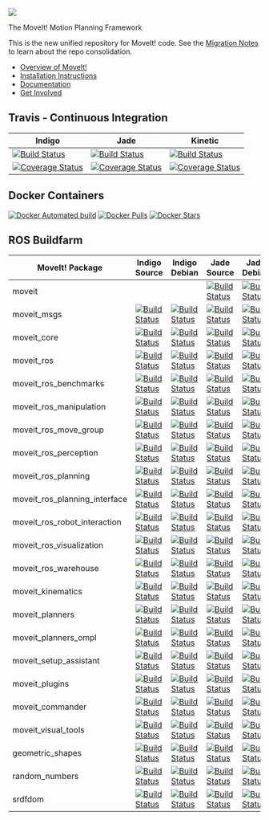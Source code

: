 ![](http://moveit.ros.org/wordpress/wp-content/uploads/2014/01/moveit-title-small.png)

The MoveIt! Motion Planning Framework

This is the new unified repository for MoveIt! code. See the [Migration Notes](https://github.com/davetcoleman/moveit_merge/) to learn about the repo consolidation.

- [Overview of MoveIt!](http://moveit.ros.org)
- [Installation Instructions](http://moveit.ros.org/install/)
- [Documentation](http://moveit.ros.org/documentation/)
- [Get Involved](http://moveit.ros.org/documentation/contributing/)

## Travis - Continuous Integration

Indigo | Jade | Kinetic
------ | ---- | -------
[![Build Status](https://travis-ci.org/ros-planning/moveit.svg?branch=indigo-devel)](https://travis-ci.org/ros-planning/moveit) | [![Build Status](https://travis-ci.org/ros-planning/moveit.svg?branch=jade-devel)](https://travis-ci.org/ros-planning/moveit) | [![Build Status](https://travis-ci.org/ros-planning/moveit.svg?branch=kinetic-devel)](https://travis-ci.org/ros-planning/moveit) |
|[![Coverage Status](https://coveralls.io/repos/github/ros-planning/moveit/badge.svg?branch=kinetic-devel)](https://coveralls.io/github/ros-planning/moveit?branch=indigo-devel)|[![Coverage Status](https://coveralls.io/repos/github/ros-planning/moveit/badge.svg?branch=jade-devel)](https://coveralls.io/github/ros-planning/moveit?branch=kinetic-devel)|[![Coverage Status](https://coveralls.io/repos/github/ros-planning/moveit/badge.svg?branch=kinetic-devel)](https://coveralls.io/github/ros-planning/moveit?branch=kinetic-devel)

## Docker Containers

[![Docker Automated build](https://img.shields.io/docker/automated/moveit/moveit.svg?maxAge=2592000)](https://hub.docker.com/r/moveit/moveit/) [![Docker Pulls](https://img.shields.io/docker/pulls/moveit/moveit.svg?maxAge=2592000)](https://hub.docker.com/r/moveit/moveit/) [![Docker Stars](https://img.shields.io/docker/stars/moveit/moveit.svg)](https://registry.hub.docker.com/moveit/moveit/)

## ROS Buildfarm

MoveIt! Package | Indigo Source | Indigo Debian | Jade Source | Jade Debian | Kinetic Source | Kinetic Debian
------- | ------------------- | ------------------- | ------------------- | ------------------- | ------------------- | -------------------
moveit | | | [![Build Status](http://build.ros.org/buildStatus/icon?job=Jsrc_uT__moveit__ubuntu_trusty__source)](http://build.ros.org/view/Jsrc_uT/job/Jsrc_uT__moveit__ubuntu_trusty__source/) | [![Build Status](http://build.ros.org/buildStatus/icon?job=Jbin_uT64__moveit__ubuntu_trusty_amd64__binary)](http://build.ros.org/view/Jbin_uT64/job/Jbin_uT64__moveit__ubuntu_trusty_amd64__binary/) | [![Build Status](http://build.ros.org/buildStatus/icon?job=Ksrc_uX__moveit__ubuntu_xenial__source)](http://build.ros.org/view/Ksrc_uX/job/Ksrc_uX__moveit__ubuntu_xenial__source/) | [![Build Status](http://build.ros.org/buildStatus/icon?job=Kbin_uX64__moveit__ubuntu_xenial_amd64__binary)](http://build.ros.org/view/Kbin_uX64/job/Kbin_uX64__moveit__ubuntu_xenial_amd64__binary/) |
moveit_msgs | [![Build Status](http://build.ros.org/buildStatus/icon?job=Isrc_uT__moveit_msgs__ubuntu_trusty__source)](http://build.ros.org/view/Isrc_uT/job/Isrc_uT__moveit_msgs__ubuntu_trusty__source/) | [![Build Status](http://build.ros.org/buildStatus/icon?job=Ibin_uT64__moveit_msgs__ubuntu_trusty_amd64__binary)](http://build.ros.org/view/Ibin_uT64/job/Ibin_uT64__moveit_msgs__ubuntu_trusty_amd64__binary/) | [![Build Status](http://build.ros.org/buildStatus/icon?job=Jsrc_uT__moveit_msgs__ubuntu_trusty__source)](http://build.ros.org/view/Jsrc_uT/job/Jsrc_uT__moveit_msgs__ubuntu_trusty__source/) | [![Build Status](http://build.ros.org/buildStatus/icon?job=Jbin_uT64__moveit_msgs__ubuntu_trusty_amd64__binary)](http://build.ros.org/view/Jbin_uT64/job/Jbin_uT64__moveit_msgs__ubuntu_trusty_amd64__binary/) | [![Build Status](http://build.ros.org/buildStatus/icon?job=Ksrc_uX__moveit_msgs__ubuntu_xenial__source)](http://build.ros.org/view/Ksrc_uX/job/Ksrc_uX__moveit_msgs__ubuntu_xenial__source/) | [![Build Status](http://build.ros.org/buildStatus/icon?job=Kbin_uX64__moveit_msgs__ubuntu_xenial_amd64__binary)](http://build.ros.org/view/Kbin_uX64/job/Kbin_uX64__moveit_msgs__ubuntu_xenial_amd64__binary/) |
moveit_core | [![Build Status](http://build.ros.org/buildStatus/icon?job=Isrc_uT__moveit_core__ubuntu_trusty__source)](http://build.ros.org/view/Isrc_uT/job/Isrc_uT__moveit_core__ubuntu_trusty__source/) | [![Build Status](http://build.ros.org/buildStatus/icon?job=Ibin_uT64__moveit_core__ubuntu_trusty_amd64__binary)](http://build.ros.org/view/Ibin_uT64/job/Ibin_uT64__moveit_core__ubuntu_trusty_amd64__binary/) | [![Build Status](http://build.ros.org/buildStatus/icon?job=Jsrc_uT__moveit_core__ubuntu_trusty__source)](http://build.ros.org/view/Jsrc_uT/job/Jsrc_uT__moveit_core__ubuntu_trusty__source/) | [![Build Status](http://build.ros.org/buildStatus/icon?job=Jbin_uT64__moveit_core__ubuntu_trusty_amd64__binary)](http://build.ros.org/view/Jbin_uT64/job/Jbin_uT64__moveit_core__ubuntu_trusty_amd64__binary/) | [![Build Status](http://build.ros.org/buildStatus/icon?job=Ksrc_uX__moveit_core__ubuntu_xenial__source)](http://build.ros.org/view/Ksrc_uX/job/Ksrc_uX__moveit_core__ubuntu_xenial__source/) | [![Build Status](http://build.ros.org/buildStatus/icon?job=Kbin_uX64__moveit_core__ubuntu_xenial_amd64__binary)](http://build.ros.org/view/Kbin_uX64/job/Kbin_uX64__moveit_core__ubuntu_xenial_amd64__binary/) |
moveit_ros | [![Build Status](http://build.ros.org/buildStatus/icon?job=Isrc_uT__moveit_ros__ubuntu_trusty__source)](http://build.ros.org/view/Isrc_uT/job/Isrc_uT__moveit_ros__ubuntu_trusty__source/) | [![Build Status](http://build.ros.org/buildStatus/icon?job=Ibin_uT64__moveit_ros__ubuntu_trusty_amd64__binary)](http://build.ros.org/view/Ibin_uT64/job/Ibin_uT64__moveit_ros__ubuntu_trusty_amd64__binary/) | [![Build Status](http://build.ros.org/buildStatus/icon?job=Jsrc_uT__moveit_ros__ubuntu_trusty__source)](http://build.ros.org/view/Jsrc_uT/job/Jsrc_uT__moveit_ros__ubuntu_trusty__source/) | [![Build Status](http://build.ros.org/buildStatus/icon?job=Jbin_uT64__moveit_ros__ubuntu_trusty_amd64__binary)](http://build.ros.org/view/Jbin_uT64/job/Jbin_uT64__moveit_ros__ubuntu_trusty_amd64__binary/) | [![Build Status](http://build.ros.org/buildStatus/icon?job=Ksrc_uX__moveit_ros__ubuntu_xenial__source)](http://build.ros.org/view/Ksrc_uX/job/Ksrc_uX__moveit_ros__ubuntu_xenial__source/) | [![Build Status](http://build.ros.org/buildStatus/icon?job=Kbin_uX64__moveit_ros__ubuntu_xenial_amd64__binary)](http://build.ros.org/view/Kbin_uX64/job/Kbin_uX64__moveit_ros__ubuntu_xenial_amd64__binary/) |
moveit_ros_benchmarks | [![Build Status](http://build.ros.org/buildStatus/icon?job=Isrc_uT__moveit_ros_benchmarks__ubuntu_trusty__source)](http://build.ros.org/view/Isrc_uT/job/Isrc_uT__moveit_ros_benchmarks__ubuntu_trusty__source/) | [![Build Status](http://build.ros.org/buildStatus/icon?job=Ibin_uT64__moveit_ros_benchmarks__ubuntu_trusty_amd64__binary)](http://build.ros.org/view/Ibin_uT64/job/Ibin_uT64__moveit_ros_benchmarks__ubuntu_trusty_amd64__binary/) | [![Build Status](http://build.ros.org/buildStatus/icon?job=Jsrc_uT__moveit_ros_benchmarks__ubuntu_trusty__source)](http://build.ros.org/view/Jsrc_uT/job/Jsrc_uT__moveit_ros_benchmarks__ubuntu_trusty__source/) | [![Build Status](http://build.ros.org/buildStatus/icon?job=Jbin_uT64__moveit_ros_benchmarks__ubuntu_trusty_amd64__binary)](http://build.ros.org/view/Jbin_uT64/job/Jbin_uT64__moveit_ros_benchmarks__ubuntu_trusty_amd64__binary/) | [![Build Status](http://build.ros.org/buildStatus/icon?job=Ksrc_uX__moveit_ros_benchmarks__ubuntu_xenial__source)](http://build.ros.org/view/Ksrc_uX/job/Ksrc_uX__moveit_ros_benchmarks__ubuntu_xenial__source/) | [![Build Status](http://build.ros.org/buildStatus/icon?job=Kbin_uX64__moveit_ros_benchmarks__ubuntu_xenial_amd64__binary)](http://build.ros.org/view/Kbin_uX64/job/Kbin_uX64__moveit_ros_benchmarks__ubuntu_xenial_amd64__binary/) |
moveit_ros_manipulation | [![Build Status](http://build.ros.org/buildStatus/icon?job=Isrc_uT__moveit_ros_manipulation__ubuntu_trusty__source)](http://build.ros.org/view/Isrc_uT/job/Isrc_uT__moveit_ros_manipulation__ubuntu_trusty__source/) | [![Build Status](http://build.ros.org/buildStatus/icon?job=Ibin_uT64__moveit_ros_manipulation__ubuntu_trusty_amd64__binary)](http://build.ros.org/view/Ibin_uT64/job/Ibin_uT64__moveit_ros_manipulation__ubuntu_trusty_amd64__binary/) | [![Build Status](http://build.ros.org/buildStatus/icon?job=Jsrc_uT__moveit_ros_manipulation__ubuntu_trusty__source)](http://build.ros.org/view/Jsrc_uT/job/Jsrc_uT__moveit_ros_manipulation__ubuntu_trusty__source/) | [![Build Status](http://build.ros.org/buildStatus/icon?job=Jbin_uT64__moveit_ros_manipulation__ubuntu_trusty_amd64__binary)](http://build.ros.org/view/Jbin_uT64/job/Jbin_uT64__moveit_ros_manipulation__ubuntu_trusty_amd64__binary/) | [![Build Status](http://build.ros.org/buildStatus/icon?job=Ksrc_uX__moveit_ros_manipulation__ubuntu_xenial__source)](http://build.ros.org/view/Ksrc_uX/job/Ksrc_uX__moveit_ros_manipulation__ubuntu_xenial__source/) | [![Build Status](http://build.ros.org/buildStatus/icon?job=Kbin_uX64__moveit_ros_manipulation__ubuntu_xenial_amd64__binary)](http://build.ros.org/view/Kbin_uX64/job/Kbin_uX64__moveit_ros_manipulation__ubuntu_xenial_amd64__binary/) |
moveit_ros_move_group | [![Build Status](http://build.ros.org/buildStatus/icon?job=Isrc_uT__moveit_ros_move_group__ubuntu_trusty__source)](http://build.ros.org/view/Isrc_uT/job/Isrc_uT__moveit_ros_move_group__ubuntu_trusty__source/) | [![Build Status](http://build.ros.org/buildStatus/icon?job=Ibin_uT64__moveit_ros_move_group__ubuntu_trusty_amd64__binary)](http://build.ros.org/view/Ibin_uT64/job/Ibin_uT64__moveit_ros_move_group__ubuntu_trusty_amd64__binary/) | [![Build Status](http://build.ros.org/buildStatus/icon?job=Jsrc_uT__moveit_ros_move_group__ubuntu_trusty__source)](http://build.ros.org/view/Jsrc_uT/job/Jsrc_uT__moveit_ros_move_group__ubuntu_trusty__source/) | [![Build Status](http://build.ros.org/buildStatus/icon?job=Jbin_uT64__moveit_ros_move_group__ubuntu_trusty_amd64__binary)](http://build.ros.org/view/Jbin_uT64/job/Jbin_uT64__moveit_ros_move_group__ubuntu_trusty_amd64__binary/) | [![Build Status](http://build.ros.org/buildStatus/icon?job=Ksrc_uX__moveit_ros_move_group__ubuntu_xenial__source)](http://build.ros.org/view/Ksrc_uX/job/Ksrc_uX__moveit_ros_move_group__ubuntu_xenial__source/) | [![Build Status](http://build.ros.org/buildStatus/icon?job=Kbin_uX64__moveit_ros_move_group__ubuntu_xenial_amd64__binary)](http://build.ros.org/view/Kbin_uX64/job/Kbin_uX64__moveit_ros_move_group__ubuntu_xenial_amd64__binary/) |
moveit_ros_perception | [![Build Status](http://build.ros.org/buildStatus/icon?job=Isrc_uT__moveit_ros_perception__ubuntu_trusty__source)](http://build.ros.org/view/Isrc_uT/job/Isrc_uT__moveit_ros_perception__ubuntu_trusty__source/) | [![Build Status](http://build.ros.org/buildStatus/icon?job=Ibin_uT64__moveit_ros_perception__ubuntu_trusty_amd64__binary)](http://build.ros.org/view/Ibin_uT64/job/Ibin_uT64__moveit_ros_perception__ubuntu_trusty_amd64__binary/) | [![Build Status](http://build.ros.org/buildStatus/icon?job=Jsrc_uT__moveit_ros_perception__ubuntu_trusty__source)](http://build.ros.org/view/Jsrc_uT/job/Jsrc_uT__moveit_ros_perception__ubuntu_trusty__source/) | [![Build Status](http://build.ros.org/buildStatus/icon?job=Jbin_uT64__moveit_ros_perception__ubuntu_trusty_amd64__binary)](http://build.ros.org/view/Jbin_uT64/job/Jbin_uT64__moveit_ros_perception__ubuntu_trusty_amd64__binary/) | [![Build Status](http://build.ros.org/buildStatus/icon?job=Ksrc_uX__moveit_ros_perception__ubuntu_xenial__source)](http://build.ros.org/view/Ksrc_uX/job/Ksrc_uX__moveit_ros_perception__ubuntu_xenial__source/) | [![Build Status](http://build.ros.org/buildStatus/icon?job=Kbin_uX64__moveit_ros_perception__ubuntu_xenial_amd64__binary)](http://build.ros.org/view/Kbin_uX64/job/Kbin_uX64__moveit_ros_perception__ubuntu_xenial_amd64__binary/) |
moveit_ros_planning | [![Build Status](http://build.ros.org/buildStatus/icon?job=Isrc_uT__moveit_ros_planning__ubuntu_trusty__source)](http://build.ros.org/view/Isrc_uT/job/Isrc_uT__moveit_ros_planning__ubuntu_trusty__source/) | [![Build Status](http://build.ros.org/buildStatus/icon?job=Ibin_uT64__moveit_ros_planning__ubuntu_trusty_amd64__binary)](http://build.ros.org/view/Ibin_uT64/job/Ibin_uT64__moveit_ros_planning__ubuntu_trusty_amd64__binary/) | [![Build Status](http://build.ros.org/buildStatus/icon?job=Jsrc_uT__moveit_ros_planning__ubuntu_trusty__source)](http://build.ros.org/view/Jsrc_uT/job/Jsrc_uT__moveit_ros_planning__ubuntu_trusty__source/) | [![Build Status](http://build.ros.org/buildStatus/icon?job=Jbin_uT64__moveit_ros_planning__ubuntu_trusty_amd64__binary)](http://build.ros.org/view/Jbin_uT64/job/Jbin_uT64__moveit_ros_planning__ubuntu_trusty_amd64__binary/) | [![Build Status](http://build.ros.org/buildStatus/icon?job=Ksrc_uX__moveit_ros_planning__ubuntu_xenial__source)](http://build.ros.org/view/Ksrc_uX/job/Ksrc_uX__moveit_ros_planning__ubuntu_xenial__source/) | [![Build Status](http://build.ros.org/buildStatus/icon?job=Kbin_uX64__moveit_ros_planning__ubuntu_xenial_amd64__binary)](http://build.ros.org/view/Kbin_uX64/job/Kbin_uX64__moveit_ros_planning__ubuntu_xenial_amd64__binary/) |
moveit_ros_planning_interface | [![Build Status](http://build.ros.org/buildStatus/icon?job=Isrc_uT__moveit_ros_planning_interface__ubuntu_trusty__source)](http://build.ros.org/view/Isrc_uT/job/Isrc_uT__moveit_ros_planning_interface__ubuntu_trusty__source/) | [![Build Status](http://build.ros.org/buildStatus/icon?job=Ibin_uT64__moveit_ros_planning_interface__ubuntu_trusty_amd64__binary)](http://build.ros.org/view/Ibin_uT64/job/Ibin_uT64__moveit_ros_planning_interface__ubuntu_trusty_amd64__binary/) | [![Build Status](http://build.ros.org/buildStatus/icon?job=Jsrc_uT__moveit_ros_planning_interface__ubuntu_trusty__source)](http://build.ros.org/view/Jsrc_uT/job/Jsrc_uT__moveit_ros_planning_interface__ubuntu_trusty__source/) | [![Build Status](http://build.ros.org/buildStatus/icon?job=Jbin_uT64__moveit_ros_planning_interface__ubuntu_trusty_amd64__binary)](http://build.ros.org/view/Jbin_uT64/job/Jbin_uT64__moveit_ros_planning_interface__ubuntu_trusty_amd64__binary/) | [![Build Status](http://build.ros.org/buildStatus/icon?job=Ksrc_uX__moveit_ros_planning_interface__ubuntu_xenial__source)](http://build.ros.org/view/Ksrc_uX/job/Ksrc_uX__moveit_ros_planning_interface__ubuntu_xenial__source/) | [![Build Status](http://build.ros.org/buildStatus/icon?job=Kbin_uX64__moveit_ros_planning_interface__ubuntu_xenial_amd64__binary)](http://build.ros.org/view/Kbin_uX64/job/Kbin_uX64__moveit_ros_planning_interface__ubuntu_xenial_amd64__binary/) |
moveit_ros_robot_interaction | [![Build Status](http://build.ros.org/buildStatus/icon?job=Isrc_uT__moveit_ros_robot_interaction__ubuntu_trusty__source)](http://build.ros.org/view/Isrc_uT/job/Isrc_uT__moveit_ros_robot_interaction__ubuntu_trusty__source/) | [![Build Status](http://build.ros.org/buildStatus/icon?job=Ibin_uT64__moveit_ros_robot_interaction__ubuntu_trusty_amd64__binary)](http://build.ros.org/view/Ibin_uT64/job/Ibin_uT64__moveit_ros_robot_interaction__ubuntu_trusty_amd64__binary/) | [![Build Status](http://build.ros.org/buildStatus/icon?job=Jsrc_uT__moveit_ros_robot_interaction__ubuntu_trusty__source)](http://build.ros.org/view/Jsrc_uT/job/Jsrc_uT__moveit_ros_robot_interaction__ubuntu_trusty__source/) | [![Build Status](http://build.ros.org/buildStatus/icon?job=Jbin_uT64__moveit_ros_robot_interaction__ubuntu_trusty_amd64__binary)](http://build.ros.org/view/Jbin_uT64/job/Jbin_uT64__moveit_ros_robot_interaction__ubuntu_trusty_amd64__binary/) | [![Build Status](http://build.ros.org/buildStatus/icon?job=Ksrc_uX__moveit_ros_robot_interaction__ubuntu_xenial__source)](http://build.ros.org/view/Ksrc_uX/job/Ksrc_uX__moveit_ros_robot_interaction__ubuntu_xenial__source/) | [![Build Status](http://build.ros.org/buildStatus/icon?job=Kbin_uX64__moveit_ros_robot_interaction__ubuntu_xenial_amd64__binary)](http://build.ros.org/view/Kbin_uX64/job/Kbin_uX64__moveit_ros_robot_interaction__ubuntu_xenial_amd64__binary/) |
moveit_ros_visualization | [![Build Status](http://build.ros.org/buildStatus/icon?job=Isrc_uT__moveit_ros_visualization__ubuntu_trusty__source)](http://build.ros.org/view/Isrc_uT/job/Isrc_uT__moveit_ros_visualization__ubuntu_trusty__source/) | [![Build Status](http://build.ros.org/buildStatus/icon?job=Ibin_uT64__moveit_ros_visualization__ubuntu_trusty_amd64__binary)](http://build.ros.org/view/Ibin_uT64/job/Ibin_uT64__moveit_ros_visualization__ubuntu_trusty_amd64__binary/) | [![Build Status](http://build.ros.org/buildStatus/icon?job=Jsrc_uT__moveit_ros_visualization__ubuntu_trusty__source)](http://build.ros.org/view/Jsrc_uT/job/Jsrc_uT__moveit_ros_visualization__ubuntu_trusty__source/) | [![Build Status](http://build.ros.org/buildStatus/icon?job=Jbin_uT64__moveit_ros_visualization__ubuntu_trusty_amd64__binary)](http://build.ros.org/view/Jbin_uT64/job/Jbin_uT64__moveit_ros_visualization__ubuntu_trusty_amd64__binary/) | [![Build Status](http://build.ros.org/buildStatus/icon?job=Ksrc_uX__moveit_ros_visualization__ubuntu_xenial__source)](http://build.ros.org/view/Ksrc_uX/job/Ksrc_uX__moveit_ros_visualization__ubuntu_xenial__source/) | [![Build Status](http://build.ros.org/buildStatus/icon?job=Kbin_uX64__moveit_ros_visualization__ubuntu_xenial_amd64__binary)](http://build.ros.org/view/Kbin_uX64/job/Kbin_uX64__moveit_ros_visualization__ubuntu_xenial_amd64__binary/) |
moveit_ros_warehouse | [![Build Status](http://build.ros.org/buildStatus/icon?job=Isrc_uT__moveit_ros_warehouse__ubuntu_trusty__source)](http://build.ros.org/view/Isrc_uT/job/Isrc_uT__moveit_ros_warehouse__ubuntu_trusty__source/) | [![Build Status](http://build.ros.org/buildStatus/icon?job=Ibin_uT64__moveit_ros_warehouse__ubuntu_trusty_amd64__binary)](http://build.ros.org/view/Ibin_uT64/job/Ibin_uT64__moveit_ros_warehouse__ubuntu_trusty_amd64__binary/) | [![Build Status](http://build.ros.org/buildStatus/icon?job=Jsrc_uT__moveit_ros_warehouse__ubuntu_trusty__source)](http://build.ros.org/view/Jsrc_uT/job/Jsrc_uT__moveit_ros_warehouse__ubuntu_trusty__source/) | [![Build Status](http://build.ros.org/buildStatus/icon?job=Jbin_uT64__moveit_ros_warehouse__ubuntu_trusty_amd64__binary)](http://build.ros.org/view/Jbin_uT64/job/Jbin_uT64__moveit_ros_warehouse__ubuntu_trusty_amd64__binary/) | [![Build Status](http://build.ros.org/buildStatus/icon?job=Ksrc_uX__moveit_ros_warehouse__ubuntu_xenial__source)](http://build.ros.org/view/Ksrc_uX/job/Ksrc_uX__moveit_ros_warehouse__ubuntu_xenial__source/) | [![Build Status](http://build.ros.org/buildStatus/icon?job=Kbin_uX64__moveit_ros_warehouse__ubuntu_xenial_amd64__binary)](http://build.ros.org/view/Kbin_uX64/job/Kbin_uX64__moveit_ros_warehouse__ubuntu_xenial_amd64__binary/) |
moveit_kinematics | [![Build Status](http://build.ros.org/buildStatus/icon?job=Isrc_uT__moveit_kinematics__ubuntu_trusty__source)](http://build.ros.org/view/Isrc_uT/job/Isrc_uT__moveit_kinematics__ubuntu_trusty__source/) | [![Build Status](http://build.ros.org/buildStatus/icon?job=Ibin_uT64__moveit_kinematics__ubuntu_trusty_amd64__binary)](http://build.ros.org/view/Ibin_uT64/job/Ibin_uT64__moveit_kinematics__ubuntu_trusty_amd64__binary/) | [![Build Status](http://build.ros.org/buildStatus/icon?job=Jsrc_uT__moveit_kinematics__ubuntu_trusty__source)](http://build.ros.org/view/Jsrc_uT/job/Jsrc_uT__moveit_kinematics__ubuntu_trusty__source/) | [![Build Status](http://build.ros.org/buildStatus/icon?job=Jbin_uT64__moveit_kinematics__ubuntu_trusty_amd64__binary)](http://build.ros.org/view/Jbin_uT64/job/Jbin_uT64__moveit_kinematics__ubuntu_trusty_amd64__binary/) | [![Build Status](http://build.ros.org/buildStatus/icon?job=Ksrc_uX__moveit_kinematics__ubuntu_xenial__source)](http://build.ros.org/view/Ksrc_uX/job/Ksrc_uX__moveit_kinematics__ubuntu_xenial__source/) | [![Build Status](http://build.ros.org/buildStatus/icon?job=Kbin_uX64__moveit_kinematics__ubuntu_xenial_amd64__binary)](http://build.ros.org/view/Kbin_uX64/job/Kbin_uX64__moveit_kinematics__ubuntu_xenial_amd64__binary/) |
moveit_planners | [![Build Status](http://build.ros.org/buildStatus/icon?job=Isrc_uT__moveit_planners__ubuntu_trusty__source)](http://build.ros.org/view/Isrc_uT/job/Isrc_uT__moveit_planners__ubuntu_trusty__source/) | [![Build Status](http://build.ros.org/buildStatus/icon?job=Ibin_uT64__moveit_planners__ubuntu_trusty_amd64__binary)](http://build.ros.org/view/Ibin_uT64/job/Ibin_uT64__moveit_planners__ubuntu_trusty_amd64__binary/) | [![Build Status](http://build.ros.org/buildStatus/icon?job=Jsrc_uT__moveit_planners__ubuntu_trusty__source)](http://build.ros.org/view/Jsrc_uT/job/Jsrc_uT__moveit_planners__ubuntu_trusty__source/) | [![Build Status](http://build.ros.org/buildStatus/icon?job=Jbin_uT64__moveit_planners__ubuntu_trusty_amd64__binary)](http://build.ros.org/view/Jbin_uT64/job/Jbin_uT64__moveit_planners__ubuntu_trusty_amd64__binary/) | [![Build Status](http://build.ros.org/buildStatus/icon?job=Ksrc_uX__moveit_planners__ubuntu_xenial__source)](http://build.ros.org/view/Ksrc_uX/job/Ksrc_uX__moveit_planners__ubuntu_xenial__source/) | [![Build Status](http://build.ros.org/buildStatus/icon?job=Kbin_uX64__moveit_planners__ubuntu_xenial_amd64__binary)](http://build.ros.org/view/Kbin_uX64/job/Kbin_uX64__moveit_planners__ubuntu_xenial_amd64__binary/) |
moveit_planners_ompl | [![Build Status](http://build.ros.org/buildStatus/icon?job=Isrc_uT__moveit_planners_ompl__ubuntu_trusty__source)](http://build.ros.org/view/Isrc_uT/job/Isrc_uT__moveit_planners_ompl__ubuntu_trusty__source/) | [![Build Status](http://build.ros.org/buildStatus/icon?job=Ibin_uT64__moveit_planners_ompl__ubuntu_trusty_amd64__binary)](http://build.ros.org/view/Ibin_uT64/job/Ibin_uT64__moveit_planners_ompl__ubuntu_trusty_amd64__binary/) | [![Build Status](http://build.ros.org/buildStatus/icon?job=Jsrc_uT__moveit_planners_ompl__ubuntu_trusty__source)](http://build.ros.org/view/Jsrc_uT/job/Jsrc_uT__moveit_planners_ompl__ubuntu_trusty__source/) | [![Build Status](http://build.ros.org/buildStatus/icon?job=Jbin_uT64__moveit_planners_ompl__ubuntu_trusty_amd64__binary)](http://build.ros.org/view/Jbin_uT64/job/Jbin_uT64__moveit_planners_ompl__ubuntu_trusty_amd64__binary/) | [![Build Status](http://build.ros.org/buildStatus/icon?job=Ksrc_uX__moveit_planners_ompl__ubuntu_xenial__source)](http://build.ros.org/view/Ksrc_uX/job/Ksrc_uX__moveit_planners_ompl__ubuntu_xenial__source/) | [![Build Status](http://build.ros.org/buildStatus/icon?job=Kbin_uX64__moveit_planners_ompl__ubuntu_xenial_amd64__binary)](http://build.ros.org/view/Kbin_uX64/job/Kbin_uX64__moveit_planners_ompl__ubuntu_xenial_amd64__binary/) |
moveit_setup_assistant | [![Build Status](http://build.ros.org/buildStatus/icon?job=Isrc_uT__moveit_setup_assistant__ubuntu_trusty__source)](http://build.ros.org/view/Isrc_uT/job/Isrc_uT__moveit_setup_assistant__ubuntu_trusty__source/) | [![Build Status](http://build.ros.org/buildStatus/icon?job=Ibin_uT64__moveit_setup_assistant__ubuntu_trusty_amd64__binary)](http://build.ros.org/view/Ibin_uT64/job/Ibin_uT64__moveit_setup_assistant__ubuntu_trusty_amd64__binary/) | [![Build Status](http://build.ros.org/buildStatus/icon?job=Jsrc_uT__moveit_setup_assistant__ubuntu_trusty__source)](http://build.ros.org/view/Jsrc_uT/job/Jsrc_uT__moveit_setup_assistant__ubuntu_trusty__source/) | [![Build Status](http://build.ros.org/buildStatus/icon?job=Jbin_uT64__moveit_setup_assistant__ubuntu_trusty_amd64__binary)](http://build.ros.org/view/Jbin_uT64/job/Jbin_uT64__moveit_setup_assistant__ubuntu_trusty_amd64__binary/) | [![Build Status](http://build.ros.org/buildStatus/icon?job=Ksrc_uX__moveit_setup_assistant__ubuntu_xenial__source)](http://build.ros.org/view/Ksrc_uX/job/Ksrc_uX__moveit_setup_assistant__ubuntu_xenial__source/) | [![Build Status](http://build.ros.org/buildStatus/icon?job=Kbin_uX64__moveit_setup_assistant__ubuntu_xenial_amd64__binary)](http://build.ros.org/view/Kbin_uX64/job/Kbin_uX64__moveit_setup_assistant__ubuntu_xenial_amd64__binary/) |
moveit_plugins | [![Build Status](http://build.ros.org/buildStatus/icon?job=Isrc_uT__moveit_plugins__ubuntu_trusty__source)](http://build.ros.org/view/Isrc_uT/job/Isrc_uT__moveit_plugins__ubuntu_trusty__source/) | [![Build Status](http://build.ros.org/buildStatus/icon?job=Ibin_uT64__moveit_plugins__ubuntu_trusty_amd64__binary)](http://build.ros.org/view/Ibin_uT64/job/Ibin_uT64__moveit_plugins__ubuntu_trusty_amd64__binary/) | [![Build Status](http://build.ros.org/buildStatus/icon?job=Jsrc_uT__moveit_plugins__ubuntu_trusty__source)](http://build.ros.org/view/Jsrc_uT/job/Jsrc_uT__moveit_plugins__ubuntu_trusty__source/) | [![Build Status](http://build.ros.org/buildStatus/icon?job=Jbin_uT64__moveit_plugins__ubuntu_trusty_amd64__binary)](http://build.ros.org/view/Jbin_uT64/job/Jbin_uT64__moveit_plugins__ubuntu_trusty_amd64__binary/) | [![Build Status](http://build.ros.org/buildStatus/icon?job=Ksrc_uX__moveit_plugins__ubuntu_xenial__source)](http://build.ros.org/view/Ksrc_uX/job/Ksrc_uX__moveit_plugins__ubuntu_xenial__source/) | [![Build Status](http://build.ros.org/buildStatus/icon?job=Kbin_uX64__moveit_plugins__ubuntu_xenial_amd64__binary)](http://build.ros.org/view/Kbin_uX64/job/Kbin_uX64__moveit_plugins__ubuntu_xenial_amd64__binary/) |
moveit_commander | [![Build Status](http://build.ros.org/buildStatus/icon?job=Isrc_uT__moveit_commander__ubuntu_trusty__source)](http://build.ros.org/view/Isrc_uT/job/Isrc_uT__moveit_commander__ubuntu_trusty__source/) | [![Build Status](http://build.ros.org/buildStatus/icon?job=Ibin_uT64__moveit_commander__ubuntu_trusty_amd64__binary)](http://build.ros.org/view/Ibin_uT64/job/Ibin_uT64__moveit_commander__ubuntu_trusty_amd64__binary/) | [![Build Status](http://build.ros.org/buildStatus/icon?job=Jsrc_uT__moveit_commander__ubuntu_trusty__source)](http://build.ros.org/view/Jsrc_uT/job/Jsrc_uT__moveit_commander__ubuntu_trusty__source/) | [![Build Status](http://build.ros.org/buildStatus/icon?job=Jbin_uT64__moveit_commander__ubuntu_trusty_amd64__binary)](http://build.ros.org/view/Jbin_uT64/job/Jbin_uT64__moveit_commander__ubuntu_trusty_amd64__binary/) | [![Build Status](http://build.ros.org/buildStatus/icon?job=Ksrc_uX__moveit_commander__ubuntu_xenial__source)](http://build.ros.org/view/Ksrc_uX/job/Ksrc_uX__moveit_commander__ubuntu_xenial__source/) | [![Build Status](http://build.ros.org/buildStatus/icon?job=Kbin_uX64__moveit_commander__ubuntu_xenial_amd64__binary)](http://build.ros.org/view/Kbin_uX64/job/Kbin_uX64__moveit_commander__ubuntu_xenial_amd64__binary/) |
moveit_visual_tools | [![Build Status](http://build.ros.org/buildStatus/icon?job=Isrc_uT__moveit_visual_tools__ubuntu_trusty__source)](http://build.ros.org/view/Isrc_uT/job/Isrc_uT__moveit_visual_tools__ubuntu_trusty__source/) | [![Build Status](http://build.ros.org/buildStatus/icon?job=Ibin_uT64__moveit_visual_tools__ubuntu_trusty_amd64__binary)](http://build.ros.org/view/Ibin_uT64/job/Ibin_uT64__moveit_visual_tools__ubuntu_trusty_amd64__binary/) | [![Build Status](http://build.ros.org/buildStatus/icon?job=Jsrc_uT__moveit_visual_tools__ubuntu_trusty__source)](http://build.ros.org/view/Jsrc_uT/job/Jsrc_uT__moveit_visual_tools__ubuntu_trusty__source/) | [![Build Status](http://build.ros.org/buildStatus/icon?job=Jbin_uT64__moveit_visual_tools__ubuntu_trusty_amd64__binary)](http://build.ros.org/view/Jbin_uT64/job/Jbin_uT64__moveit_visual_tools__ubuntu_trusty_amd64__binary/) | [![Build Status](http://build.ros.org/buildStatus/icon?job=Ksrc_uX__moveit_visual_tools__ubuntu_xenial__source)](http://build.ros.org/view/Ksrc_uX/job/Ksrc_uX__moveit_visual_tools__ubuntu_xenial__source/) | [![Build Status](http://build.ros.org/buildStatus/icon?job=Kbin_uX64__moveit_visual_tools__ubuntu_xenial_amd64__binary)](http://build.ros.org/view/Kbin_uX64/job/Kbin_uX64__moveit_visual_tools__ubuntu_xenial_amd64__binary/) |
geometric_shapes | [![Build Status](http://build.ros.org/buildStatus/icon?job=Isrc_uT__geometric_shapes__ubuntu_trusty__source)](http://build.ros.org/view/Isrc_uT/job/Isrc_uT__geometric_shapes__ubuntu_trusty__source/) | [![Build Status](http://build.ros.org/buildStatus/icon?job=Ibin_uT64__geometric_shapes__ubuntu_trusty_amd64__binary)](http://build.ros.org/view/Ibin_uT64/job/Ibin_uT64__geometric_shapes__ubuntu_trusty_amd64__binary/) | [![Build Status](http://build.ros.org/buildStatus/icon?job=Jsrc_uT__geometric_shapes__ubuntu_trusty__source)](http://build.ros.org/view/Jsrc_uT/job/Jsrc_uT__geometric_shapes__ubuntu_trusty__source/) | [![Build Status](http://build.ros.org/buildStatus/icon?job=Jbin_uT64__geometric_shapes__ubuntu_trusty_amd64__binary)](http://build.ros.org/view/Jbin_uT64/job/Jbin_uT64__geometric_shapes__ubuntu_trusty_amd64__binary/) | [![Build Status](http://build.ros.org/buildStatus/icon?job=Ksrc_uX__geometric_shapes__ubuntu_xenial__source)](http://build.ros.org/view/Ksrc_uX/job/Ksrc_uX__geometric_shapes__ubuntu_xenial__source/) | [![Build Status](http://build.ros.org/buildStatus/icon?job=Kbin_uX64__geometric_shapes__ubuntu_xenial_amd64__binary)](http://build.ros.org/view/Kbin_uX64/job/Kbin_uX64__geometric_shapes__ubuntu_xenial_amd64__binary/) |
random_numbers | [![Build Status](http://build.ros.org/buildStatus/icon?job=Isrc_uT__random_numbers__ubuntu_trusty__source)](http://build.ros.org/view/Isrc_uT/job/Isrc_uT__random_numbers__ubuntu_trusty__source/) | [![Build Status](http://build.ros.org/buildStatus/icon?job=Ibin_uT64__random_numbers__ubuntu_trusty_amd64__binary)](http://build.ros.org/view/Ibin_uT64/job/Ibin_uT64__random_numbers__ubuntu_trusty_amd64__binary/) | [![Build Status](http://build.ros.org/buildStatus/icon?job=Jsrc_uT__random_numbers__ubuntu_trusty__source)](http://build.ros.org/view/Jsrc_uT/job/Jsrc_uT__random_numbers__ubuntu_trusty__source/) | [![Build Status](http://build.ros.org/buildStatus/icon?job=Jbin_uT64__random_numbers__ubuntu_trusty_amd64__binary)](http://build.ros.org/view/Jbin_uT64/job/Jbin_uT64__random_numbers__ubuntu_trusty_amd64__binary/) | [![Build Status](http://build.ros.org/buildStatus/icon?job=Ksrc_uX__random_numbers__ubuntu_xenial__source)](http://build.ros.org/view/Ksrc_uX/job/Ksrc_uX__random_numbers__ubuntu_xenial__source/) | [![Build Status](http://build.ros.org/buildStatus/icon?job=Kbin_uX64__random_numbers__ubuntu_xenial_amd64__binary)](http://build.ros.org/view/Kbin_uX64/job/Kbin_uX64__random_numbers__ubuntu_xenial_amd64__binary/) |
srdfdom | [![Build Status](http://build.ros.org/buildStatus/icon?job=Isrc_uT__srdfdom__ubuntu_trusty__source)](http://build.ros.org/view/Isrc_uT/job/Isrc_uT__srdfdom__ubuntu_trusty__source/) | [![Build Status](http://build.ros.org/buildStatus/icon?job=Ibin_uT64__srdfdom__ubuntu_trusty_amd64__binary)](http://build.ros.org/view/Ibin_uT64/job/Ibin_uT64__srdfdom__ubuntu_trusty_amd64__binary/) | [![Build Status](http://build.ros.org/buildStatus/icon?job=Jsrc_uT__srdfdom__ubuntu_trusty__source)](http://build.ros.org/view/Jsrc_uT/job/Jsrc_uT__srdfdom__ubuntu_trusty__source/) | [![Build Status](http://build.ros.org/buildStatus/icon?job=Jbin_uT64__srdfdom__ubuntu_trusty_amd64__binary)](http://build.ros.org/view/Jbin_uT64/job/Jbin_uT64__srdfdom__ubuntu_trusty_amd64__binary/) | [![Build Status](http://build.ros.org/buildStatus/icon?job=Ksrc_uX__srdfdom__ubuntu_xenial__source)](http://build.ros.org/view/Ksrc_uX/job/Ksrc_uX__srdfdom__ubuntu_xenial__source/) | [![Build Status](http://build.ros.org/buildStatus/icon?job=Kbin_uX64__srdfdom__ubuntu_xenial_amd64__binary)](http://build.ros.org/view/Kbin_uX64/job/Kbin_uX64__srdfdom__ubuntu_xenial_amd64__binary/) |
